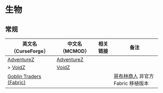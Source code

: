 # 生物

## 常规

| 英文名（CurseForge）                                                                          | 中文名（MCMOD）                                    | 相关链接 | 备注                                                                      |
| --------------------------------------------------------------------------------------------- | -------------------------------------------------- | -------- | ------------------------------------------------------------------------- |
| [AdventureZ](https://www.curseforge.com/minecraft/mc-mods/adventurez)                         | [AdventureZ](https://www.mcmod.cn/class/5052.html) |          |                                                                           |
| > [VoidZ](https://www.curseforge.com/minecraft/mc-mods/voidz)                                 | [VoidZ](https://www.mcmod.cn/class/5059.html)      |          |                                                                           |
| [Goblin Traders (Fabric)](https://www.curseforge.com/minecraft/mc-mods/goblin-traders-fabric) |                                                    |          | [哥布林商人](https://www.mcmod.cn/class/2353.html) 非官方 Fabric 移植版本 |
